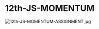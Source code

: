 # 12th-JS-MOMENTUM

![12th-JS-MOMENTUM-ASSIGNMENT jpg](https://github.com/Vorfreude02/12th-JS-MOMENTUM/assets/164321750/a3e2d49d-a3b3-4c16-96a7-f2d297a8da38)
